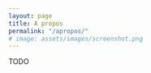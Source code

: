 ```yaml
---
layout: page
title: A propos
permalink: "/apropos/"
# image: assets/images/screenshot.png
---
```


TODO
